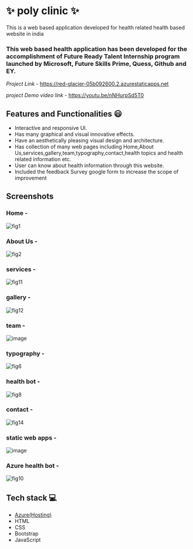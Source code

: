 # ✨ poly clinic  ✨

This is a web based application developed for health related health based website in india

### This web based health application has been developed for the accomplishment of Future Ready Talent Internship program launched by Microsoft, Future Skills Prime, Quess, Github and EY.


*Project Link* - https://red-glacier-05b092600.2.azurestaticapps.net

*project Demo video link*  - https://youtu.be/nNHurpSd5T0

## Features and Functionalities 😃

- Interactive and responsive UI.
- Has many graphical and visual innovative effects.
- Have an aesthetically pleasing visual design and architecture.
- Has collection of many web pages including Home,About Us,services,gallery,team,typography,contact,health topics and health related information etc.
- User can know about health information through this website.
- Included the feedback Survey google form to increase the scope of improvement 

## Screenshots

 ### Home -

![fig1](https://user-images.githubusercontent.com/118436077/208357605-f2fbc0d7-5d25-4976-a14f-9b14a875cfa2.png)


   

### About Us -

![fig2](https://user-images.githubusercontent.com/118436077/208357826-a4256233-8a0c-45b5-aae0-888d1f7eaba8.png)




### services -

![fig11](https://user-images.githubusercontent.com/118436077/208363090-733d0334-d421-426b-a57c-18f742db5e1e.png)




### gallery -

![fig12](https://user-images.githubusercontent.com/118436077/208363269-e23f556c-e7b3-4d02-a1d7-32a325dc0101.png)





### team -

![image](https://user-images.githubusercontent.com/118436077/208363619-4e5d6128-824d-4e28-a411-294d013b18ea.png)






### typography -

![fig6](https://user-images.githubusercontent.com/118436077/208359139-0b0c7886-22b3-472c-8f8c-0dce772ea64c.png)



### health bot -

![fig8](https://user-images.githubusercontent.com/118436077/208359983-caccfcba-cfae-4e1a-999c-a75e7f833fa3.png)





### contact -
![fig14](https://user-images.githubusercontent.com/118436077/208363866-bca88611-c0c0-4e0f-9d15-66c1b45981df.png)





### static web apps -

![image](https://user-images.githubusercontent.com/118436077/208397587-3dd5a1ef-8d4c-452e-8632-bc952ee3ec40.png)



### Azure health bot -

![fig10](https://user-images.githubusercontent.com/118436077/208362561-344387fd-c747-4baa-8af6-353683d33eff.png)



## Tech stack 💻

- [Azure(Hosting)](https://azure.microsoft.com/en-in/features/azure-portal/)
- HTML
- CSS
- Bootstrap
- JavaScript
